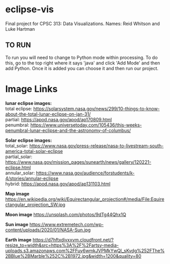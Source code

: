 # eclipse-vis
Final project for CPSC 313: Data Visualizations.
Names: Reid Whitson and Luke Hartman


## TO RUN
To run you will need to change to Python mode within processing. To do this, go to the top right where it says 'java' and click 'Add Mode' and then add Python. Once it is added you can choose it and then run our project.


# Image Links

**lunar eclipse images:** <br/>
total eclipse: https://solarsystem.nasa.gov/news/299/10-things-to-know-about-the-total-lunar-eclipse-on-jan-31/ <br/>
partial: https://apod.nasa.gov/apod/ap170809.html <br/>
penumbral: https://www.universetoday.com/105436/this-weeks-penumbral-lunar-eclipse-and-the-astronomy-of-columbus/ <br/>

**Solar eclipse images:** <br/>
total_solar: https://www.nasa.gov/press-release/nasa-to-livestream-south-america-total-solar-eclipse <br/>
partial_solar: https://www.nasa.gov/mission_pages/sunearth/news/gallery/120221-eclipse.html <br/>
annular_solar: https://www.nasa.gov/audience/forstudents/k-4/stories/annular-eclipse <br/>
hybrid: https://apod.nasa.gov/apod/ap131103.html <br/>

**Map image**
https://en.wikipedia.org/wiki/Equirectangular_projection#/media/File:Equirectangular_projection_SW.jpg

**Moon image**
https://unsplash.com/photos/9dTg44Qhx1Q

**Sun image**
https://www.extremetech.com/wp-content/uploads/2020/01/NASA-Sun.jpg

**Earth image**
https://d7hftxdivxxvm.cloudfront.net/?resize_to=width&src=https%3A%2F%2Fartsy-media-uploads.s3.amazonaws.com%2FFuy6wmkJVPMkYwQI_sKvdg%252FThe%2BBlue%2BMarble%252C%2B1972.jpg&width=1200&quality=80

